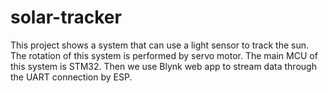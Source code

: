 # solar-tracker
This project shows a system that can use a light sensor to track the sun. The rotation of this system is performed by servo motor. The main MCU of this system is STM32. Then we use Blynk web app to stream data through the UART connection by ESP.
